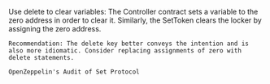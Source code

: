 Use delete to clear variables: The Controller contract sets a variable to the zero address in order to clear it. Similarly, the SetToken clears the locker by assigning the zero address.

    Recommendation: The delete key better conveys the intention and is also more idiomatic. Consider replacing assignments of zero with delete statements.

    OpenZeppelin's Audit of Set Protocol